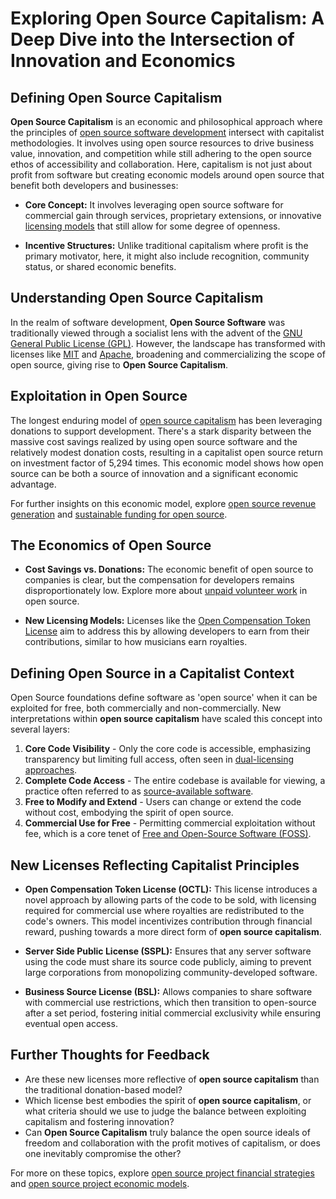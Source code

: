 # Exploring Open Source Capitalism: A Deep Dive into the Intersection of Innovation and Economics

## Defining Open Source Capitalism

**Open Source Capitalism** is an economic and philosophical approach where the principles of [open source software development](https://opensource.com/resources/what-open-source) intersect with capitalist methodologies. It involves using open source resources to drive business value, innovation, and competition while still adhering to the open source ethos of accessibility and collaboration. Here, capitalism is not just about profit from software but creating economic models around open source that benefit both developers and businesses:

- **Core Concept:** It involves leveraging open source software for commercial gain through services, proprietary extensions, or innovative [licensing models](https://opensource.org/licenses) that still allow for some degree of openness.

- **Incentive Structures:** Unlike traditional capitalism where profit is the primary motivator, here, it might also include recognition, community status, or shared economic benefits.

## Understanding Open Source Capitalism

In the realm of software development, **Open Source Software** was traditionally viewed through a socialist lens with the advent of the [GNU General Public License (GPL)](https://www.gnu.org/licenses/gpl-3.0.en.html). However, the landscape has transformed with licenses like [MIT](https://opensource.org/licenses/MIT) and [Apache](https://www.apache.org/licenses/LICENSE-2.0), broadening and commercializing the scope of open source, giving rise to **Open Source Capitalism**.

## Exploitation in Open Source

The longest enduring model of [open source capitalism](https://github.com/open-compensation-token-license/octl/blob/main/octl-whitepaper.md#introduction) has been leveraging donations to support development. There's a stark disparity between the massive cost savings realized by using open source software and the relatively modest donation costs, resulting in a capitalist open source return on investment factor of 5,294 times. This economic model shows how open source can be both a source of innovation and a significant economic advantage. 

For further insights on this economic model, explore [open source revenue generation](https://www.license-token.com/wiki/open-source-revenue-generation) and [sustainable funding for open source](https://www.license-token.com/wiki/sustainable-funding-for-open-source).

## The Economics of Open Source

- **Cost Savings vs. Donations:** The economic benefit of open source to companies is clear, but the compensation for developers remains disproportionately low. Explore more about [unpaid volunteer work](https://www.license-token.com/wiki/unpaid-volunteer-work) in open source.

- **New Licensing Models:** Licenses like the [Open Compensation Token License](http://license-token.com) aim to address this by allowing developers to earn from their contributions, similar to how musicians earn royalties.

## Defining Open Source in a Capitalist Context

Open Source foundations define software as 'open source' when it can be exploited for free, both commercially and non-commercially. New interpretations within **open source capitalism** have scaled this concept into several layers:

1. **Core Code Visibility** - Only the core code is accessible, emphasizing transparency but limiting full access, often seen in [dual-licensing approaches](https://www.license-token.com/wiki/dual-licensing-approach).
2. **Complete Code Access** - The entire codebase is available for viewing, a practice often referred to as [source-available software](https://en.wikipedia.org/wiki/Source-available_software).
3. **Free to Modify and Extend** - Users can change or extend the code without cost, embodying the spirit of open source.
4. **Commercial Use for Free** - Permitting commercial exploitation without fee, which is a core tenet of [Free and Open-Source Software (FOSS)](https://en.wikipedia.org/wiki/Free_and_open-source_software).

## New Licenses Reflecting Capitalist Principles

- **Open Compensation Token License (OCTL):** This license introduces a novel approach by allowing parts of the code to be sold, with licensing required for commercial use where royalties are redistributed to the code's owners. This model incentivizes contribution through financial reward, pushing towards a more direct form of **open source capitalism**.
  
- **Server Side Public License (SSPL):** Ensures that any server software using the code must share its source code publicly, aiming to prevent large corporations from monopolizing community-developed software.

- **Business Source License (BSL):** Allows companies to share software with commercial use restrictions, which then transition to open-source after a set period, fostering initial commercial exclusivity while ensuring eventual open access.

## Further Thoughts for Feedback

- Are these new licenses more reflective of **open source capitalism** than the traditional donation-based model?
- Which license best embodies the spirit of **open source capitalism**, or what criteria should we use to judge the balance between exploiting capitalism and fostering innovation?
- Can **Open Source Capitalism** truly balance the open source ideals of freedom and collaboration with the profit motives of capitalism, or does one inevitably compromise the other?

For more on these topics, explore [open source project financial strategies](https://www.license-token.com/wiki/open-source-project-financial-strategies) and [open source project economic models](https://www.license-token.com/wiki/open-source-project-economic-models).